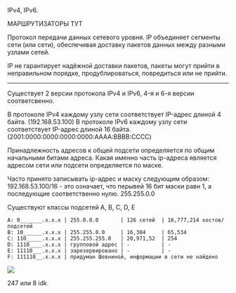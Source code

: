 IPv4, IPv6. 

МАРШРУТИЗАТОРЫ ТУТ

Протокол передачи данных сетевого уровня.
IP объединяет сегменты сети (или сети), обеспечивая доставку пакетов данных между разными
узлами сетей.

IP не гарантирует надёжной доставки пакетов,
пакеты могут прийти в неправильном порядке, продублироваться, повредиться или не прийти.

---

Существует 2 версии протокола IPv4 и IPv6, 4-я и 6-я версии соответсвенно.

В протоколе IPv4 каждому узлу сети соответствует IP-адрес длиной 4 байта. (192.168.53.100)
В протоколе IPv6 каждому узлу сети соответствует IP-адрес длиной 16 байта. (2001:0000:0000:0000:0000:AAAA:BBBB:CCCC)


Принадлежность адресов к общей подсети определяется по общим начальными битами адреса.
Какая именно часть ip-адреса является адресом сети или подсети определяется по маске.

Часто принято записывать ip-адрес и маску следующим образом: 192.168.53.100/16 - это означает, что перывей 16 бит маски равн 1,
а последующие соответственно нулю. 255.255.0.0

Существуют классы подсетей A, B, C, D, E
```
A: 0_______.x.x.x | 255.0.0.0       | 126 сетей  | 16,777,214 хостов/подсетей
B: 10______.x.x.x | 255.255.0.0     | 16,384     | 65,534
C: 110_____.x.x.x | 255.255.255.0   | 20,971,52  | 254
D: 1110____.x.x.x | групповой адрес | -          | -
E: 11110___.x.x.x | зарезервировано | -          | -
F: 111110__.x.x.x | придуман Шевниной, информации в сети не найдено
```


<img src="https://raw.githubusercontent.com/xxl601/xxl601.github.io/main/ip/1.png">


247 или 8 idk
